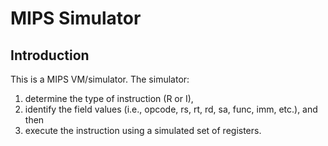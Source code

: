 # MIPS Simulator

## Introduction
This is a MIPS VM/simulator. The simulator: 
1. determine the type of instruction (R or I), 
2. identify the field values (i.e., opcode, rs, rt, rd, sa, func, imm, etc.), and then 
3. execute the instruction using a simulated set of registers.  
